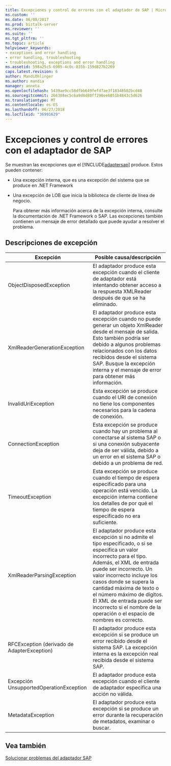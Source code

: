 ```yaml
---
title: Excepciones y control de errores con el adaptador de SAP | Microsoft Docs
ms.custom: ''
ms.date: 06/08/2017
ms.prod: biztalk-server
ms.reviewer: ''
ms.suite: ''
ms.tgt_pltfrm: ''
ms.topic: article
helpviewer_keywords:
- exceptions and error handling
- error handling, troubleshooting
- troubleshooting, exceptions and error handling
ms.assetid: 598a25c5-6905-4c0c-835b-159d827b2269
caps.latest.revision: 6
author: MandiOhlinger
ms.author: mandia
manager: anneta
ms.openlocfilehash: 5439ae9cc58dfbb649fefd7ae3f18348502bcd48
ms.sourcegitcommit: 266308ec5c6a9d8d80ff298ee6051b4843c5d626
ms.translationtype: MT
ms.contentlocale: es-ES
ms.lasthandoff: 06/27/2018
ms.locfileid: "36991629"
---
```

# <a name="exceptions-and-error-handling-with-the-sap-adapter"></a>Excepciones y control de errores con el adaptador de SAP
Se muestran las excepciones que el [!INCLUDE[adaptersap](../../includes/adaptersap-md.md)] produce. Estos pueden contener:  

- Una excepción interna, que es una excepción del sistema que se produce en .NET Framework  

- Una excepción de LOB que inicia la biblioteca de cliente de línea de negocio.  

  Para obtener más información acerca de la excepción interna, consulte la documentación de .NET Framework o SAP. Las excepciones también contienen un mensaje de error detallado que puede ayudar a resolver el problema.  

## <a name="exception-descriptions"></a>Descripciones de excepción  

|Excepción|Posible causa/descripción|  
|---------------|---------------------------------|  
|ObjectDisposedException|El adaptador produce esta excepción cuando el cliente de adaptador está intentando obtener acceso a la respuesta XMLReader después de que se ha eliminado.|  
|XmlReaderGenerationException|El adaptador produce esta excepción cuando no puede generar un objeto XmlReader desde el mensaje de salida. Esto también podría ser debido a algunos problemas relacionados con los datos recibidos desde el sistema SAP. Busque la excepción interna y el mensaje de error para obtener más información.|  
|InvalidUriException|Esta excepción se produce cuando el URI de conexión no tiene los componentes necesarios para la cadena de conexión.|  
|ConnectionException|Esta excepción se produce cuando hay un problema al conectarse al sistema SAP o si una conexión subyacente deja de ser válida, debido a un error en el sistema SAP o debido a un problema de red.|  
|TimeoutException|Esta excepción se produce cuando el tiempo de espera especificado para una operación está vencido. La excepción interna contiene los detalles de por qué el tiempo de espera especificado no era suficiente.|  
|XmlReaderParsingException|El adaptador produce esta excepción si no admite el tipo especificado, o si se especifica un valor incorrecto para el tipo. Además, el XML de entrada puede ser incorrecto. Un valor incorrecto incluye los casos donde se supera la cantidad máxima de texto o el número máximo de dígitos. El XML de entrada puede ser incorrecto si el nombre de la operación o el espacio de nombres es correcto.|  
|RFCException (derivado de AdapterException)|El adaptador produce esta excepción si se produce un error recibido desde el sistema SAP. La excepción interna es la excepción real recibida desde el sistema SAP.|  
|Excepción UnsupportedOperationException|El adaptador produce esta excepción cuando el cliente de adaptador especifica una acción no válida.|  
|MetadataException|El adaptador produce esta excepción si se produce un error durante la recuperación de metadatos, examinar o buscar.|  

## <a name="see-also"></a>Vea también  
[Solucionar problemas del adaptador SAP](../../adapters-and-accelerators/adapter-sap/troubleshoot-the-sap-adapter.md)